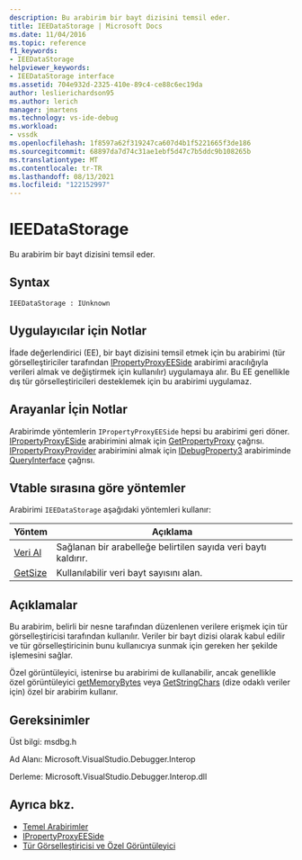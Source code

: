 ```yaml
---
description: Bu arabirim bir bayt dizisini temsil eder.
title: IEEDataStorage | Microsoft Docs
ms.date: 11/04/2016
ms.topic: reference
f1_keywords:
- IEEDataStorage
helpviewer_keywords:
- IEEDataStorage interface
ms.assetid: 704e932d-2325-410e-89c4-ce88c6ec19da
author: leslierichardson95
ms.author: lerich
manager: jmartens
ms.technology: vs-ide-debug
ms.workload:
- vssdk
ms.openlocfilehash: 1f8597a62f319247ca607d4b1f5221665f3de186
ms.sourcegitcommit: 68897da7d74c31ae1ebf5d47c7b5ddc9b108265b
ms.translationtype: MT
ms.contentlocale: tr-TR
ms.lasthandoff: 08/13/2021
ms.locfileid: "122152997"
---
```

# <a name="ieedatastorage"></a>IEEDataStorage
Bu arabirim bir bayt dizisini temsil eder.

## <a name="syntax"></a>Syntax

```
IEEDataStorage : IUnknown
```

## <a name="notes-for-implementers"></a>Uygulayıcılar için Notlar
 İfade değerlendirici (EE), bir bayt dizisini temsil etmek için bu arabirimi (tür görselleştiriciler tarafından [IPropertyProxyEESide](../../../extensibility/debugger/reference/ipropertyproxyeeside.md) arabirimi aracılığıyla verileri almak ve değiştirmek için kullanılır) uygulamaya alır. Bu EE genellikle dış tür görselleştiricileri desteklemek için bu arabirimi uygulamaz.

## <a name="notes-for-callers"></a>Arayanlar İçin Notlar
 Arabirimde yöntemlerin `IPropertyProxyEESide` hepsi bu arabirimi geri döner. [IPropertyProxyESide](../../../extensibility/debugger/reference/ipropertyproxyeeside.md) arabirimini almak için [GetPropertyProxy](../../../extensibility/debugger/reference/ipropertyproxyprovider-getpropertyproxy.md) çağrısı. [IPropertyProxyProvider](../../../extensibility/debugger/reference/ipropertyproxyprovider.md) arabirimini almak için [IDebugProperty3](../../../extensibility/debugger/reference/idebugproperty3.md) arabiriminde [QueryInterface](/cpp/atl/queryinterface) çağrısı.

## <a name="methods-in-vtable-order"></a>Vtable sırasına göre yöntemler
 Arabirimi `IEEDataStorage` aşağıdaki yöntemleri kullanır:

|Yöntem|Açıklama|
|------------|-----------------|
|[Veri Al](../../../extensibility/debugger/reference/ieedatastorage-getdata.md)|Sağlanan bir arabelleğe belirtilen sayıda veri baytı kaldırır.|
|[GetSize](../../../extensibility/debugger/reference/ieedatastorage-getsize.md)|Kullanılabilir veri bayt sayısını alan.|

## <a name="remarks"></a>Açıklamalar
 Bu arabirim, belirli bir nesne tarafından düzenlenen verilere erişmek için tür görselleştiricisi tarafından kullanılır. Veriler bir bayt dizisi olarak kabul edilir ve tür görselleştiricinin bunu kullanıcıya sunmak için gereken her şekilde işlemesini sağlar.

 Özel görüntüleyici, istenirse bu arabirimi de kullanabilir, ancak genellikle özel görüntüleyici [getMemoryBytes](../../../extensibility/debugger/reference/idebugproperty2-getmemorybytes.md) veya [GetStringChars](../../../extensibility/debugger/reference/idebugproperty3-getstringchars.md) (dize odaklı veriler için) özel bir arabirim kullanır.

## <a name="requirements"></a>Gereksinimler
 Üst bilgi: msdbg.h

 Ad Alanı: Microsoft.VisualStudio.Debugger.Interop

 Derleme: Microsoft.VisualStudio.Debugger.Interop.dll

## <a name="see-also"></a>Ayrıca bkz.
- [Temel Arabirimler](../../../extensibility/debugger/reference/core-interfaces.md)
- [IPropertyProxyEESide](../../../extensibility/debugger/reference/ipropertyproxyeeside.md)
- [Tür Görselleştiricisi ve Özel Görüntüleyici](../../../extensibility/debugger/type-visualizer-and-custom-viewer.md)
